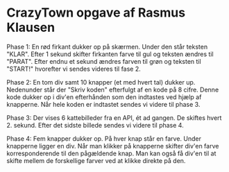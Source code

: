 # CrazyTown opgave af Rasmus Klausen

Phase 1: En rød firkant dukker op på skærmen. Under den står teksten "KLAR". Efter 1 sekund skifter firkanten farve til gul og teksten ændres til "PARAT". Efter endnu et sekund ændres farven til grøn og teksten til "START!" hvorefter vi sendes videres til fase 2.

Phase 2: En tom div samt 10 knapper (et med hvert tal) dukker up. Nedenunder står der "Skriv koden" efterfulgt af en kode på 8 cifre. Denne kode dukker op i div'en efterhånden som den indtastes ved hjælp af knapperne. Når hele koden er indtastet sendes vi videre til phase 3.

Phase 3: Der vises 6 kattebilleder fra en API, ét ad gangen. De skiftes hvert 2. sekund. Efter det sidste billede sendes vi videre til phase 4.

Phase 4: Fem knapper dukker op. På hver knap står en farve. Under knapperne ligger en div. Når man klikker på knapperne skifter div'en farve korresponderende til den pågældende knap. Man kan også få div'en til at skifte mellem de forskellige farver ved at klikke direkte på den.
